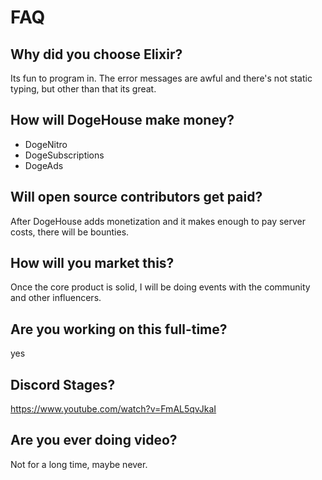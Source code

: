 # FAQ

## Why did you choose Elixir?

Its fun to program in. The error messages are awful and there's not static typing, but other than that its great.

## How will DogeHouse make money?

- DogeNitro
- DogeSubscriptions
- DogeAds

## Will open source contributors get paid?

After DogeHouse adds monetization and it makes enough to pay server costs, there will be bounties.

## How will you market this?

Once the core product is solid, I will be doing events with the community and other influencers.

## Are you working on this full-time?

yes

## Discord Stages?

https://www.youtube.com/watch?v=FmAL5qvJkaI

## Are you ever doing video?

Not for a long time, maybe never.
